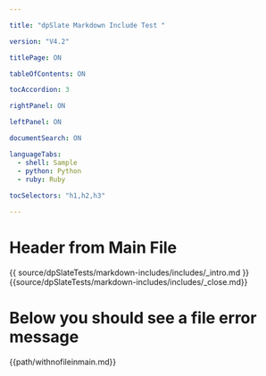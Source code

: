 ```yaml
---

title: "dpSlate Markdown Include Test "

version: "V4.2" 

titlePage: ON

tableOfContents: ON

tocAccordion: 3

rightPanel: ON

leftPanel: ON

documentSearch: ON

languageTabs:
  - shell: Sample
  - python: Python
  - ruby: Ruby
  
tocSelectors: "h1,h2,h3"

---
```


# Header from Main File

{{ source/dpSlateTests/markdown-includes/includes/_intro.md  }}
{{source/dpSlateTests/markdown-includes/includes/_close.md}}


# Below you should see a file error message

{{path/withnofileinmain.md}}